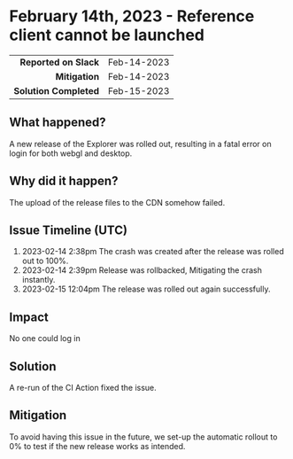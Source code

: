 # February 14th, 2023 - Reference client cannot be launched

|                          |               |
| -----------------------: | :------------ |
| **Reported on Slack**    | Feb-14-2023 |
| **Mitigation** | Feb-14-2023 |
| **Solution Completed** | Feb-15-2023 |

## What happened?

A new release of the Explorer was rolled out, resulting in a fatal error on login for both webgl and desktop.

## Why did it happen?

The upload of the release files to the CDN somehow failed.

## Issue Timeline (UTC)

1. 2023-02-14 2:38pm The crash was created after the release was rolled out to 100%.
1. 2023-02-14 2:39pm Release was rollbacked, Mitigating the crash instantly.
1. 2023-02-15 12:04pm The release was rolled out again successfully. 

## Impact

No one could log in

## Solution

A re-run of the CI Action fixed the issue. 

## Mitigation 

To avoid having this issue in the future, we set-up the automatic rollout to 0% to test if the new release works as intended.


